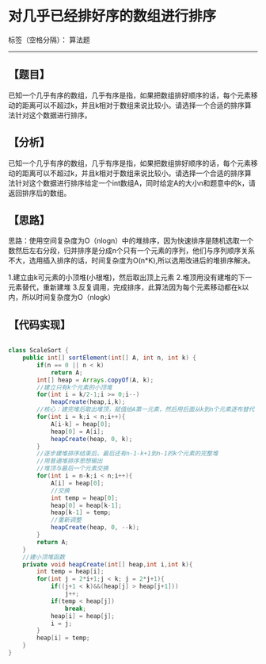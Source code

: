 # 对几乎已经排好序的数组进行排序

标签（空格分隔）： 算法题

---

## 【题目】

已知一个几乎有序的数组，几乎有序是指，如果把数组排好顺序的话，每个元素移动的距离可以不超过k，并且k相对于数组来说比较小。请选择一个合适的排序算法针对这个数据进行排序。 


## 【分析】

已知一个几乎有序的数组，几乎有序是指，如果把数组排好顺序的话，每个元素移动的距离可以不超过k，并且k相对于数组来说比较小。请选择一个合适的排序算法针对这个数据进行排序给定一个int数组A，同时给定A的大小n和题意中的k，请返回排序后的数组。

## 【思路】

思路：使用空间复杂度为O（nlogn）中的堆排序，因为快速排序是随机选取一个数然后左右分段，归并排序是分成n个只有一个元素的序列，他们与序列顺序关系不大，选用插入排序的话，时间复杂度为O(n*K),所以选用改进后的堆排序解决。

1.建立由k可元素的小顶堆(小根堆)，然后取出顶上元素
2.堆顶用没有建堆的下一元素替代，重新建堆
3.反复调用，完成排序，此算法因为每个元素移动都在k以内，所以时间复杂度为O（nlogk）


## 【代码实现】

```java

class ScaleSort {  
    public int[] sortElement(int[] A, int n, int k) {  
        if(n == 0 || n < k)  
            return A;  
        int[] heap = Arrays.copyOf(A, k);  
        //建立只有k个元素的小顶堆  
        for(int i = k/2-1;i >= 0;i--)  
            heapCreate(heap,i,k);  
        //核心：建完堆后取出堆顶，赋值给A第一元素，然后用后面从k到n个元素逐布替代  
        for(int i = k;i < n;i++){  
            A[i-k] = heap[0];  
            heap[0] = A[i];  
            heapCreate(heap, 0, k);  
        }  
        //逐步建堆排序结束后，最后还有n-1-k+1到n-1的k个元素的完整堆  
        //用普通堆排序思想输出  
        //堆顶与最后一个元素交换  
        for(int i = n-k;i < n;i++){  
            A[i] = heap[0];  
            //交换  
            int temp = heap[0];  
            heap[0] = heap[k-1];  
            heap[k-1] = temp;  
            //重新调整  
            heapCreate(heap, 0, --k);  
        }  
        return A;  
    }  
    //建小顶堆函数  
    private void heapCreate(int[] heap,int i,int k){  
        int temp = heap[i];  
        for(int j = 2*i+1;j < k; j = 2*j+1){  
            if((j+1 < k)&&(heap[j] > heap[j+1]))  
                j++;  
            if(temp < heap[j])  
                break;  
            heap[i] = heap[j];  
            i = j;  
        }  
        heap[i] = temp;  
    }  
}  
```









